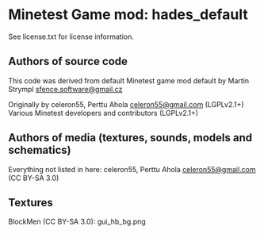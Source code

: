 Minetest Game mod: hades_default
================================
See license.txt for license information.

Authors of source code
----------------------

This code was derived from default Minetest game mod default by Martin Strympl <sfence.software@gmail.cz>

Originally by celeron55, Perttu Ahola <celeron55@gmail.com> (LGPLv2.1+)
Various Minetest developers and contributors (LGPLv2.1+)

Authors of media (textures, sounds, models and schematics)
----------------------------------------------------------
Everything not listed in here:
celeron55, Perttu Ahola <celeron55@gmail.com> (CC BY-SA 3.0)

Textures
--------
BlockMen (CC BY-SA 3.0):
  gui_hb_bg.png
